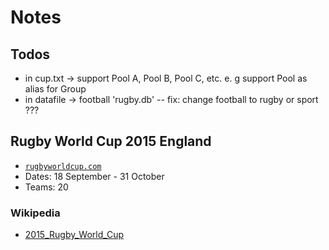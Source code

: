# Notes

## Todos

- in cup.txt  -> support Pool A, Pool B, Pool C, etc. e. g support Pool as alias for Group
- in datafile -> football 'rugby.db'  -- fix: change football to rugby or sport ???


## Rugby World Cup 2015 England

- [`rugbyworldcup.com`](http://www.rugbyworldcup.com)
- Dates: 18 September - 31 October
- Teams: 20

### Wikipedia

- [2015_Rugby_World_Cup](http://en.wikipedia.org/wiki/2015_Rugby_World_Cup)


